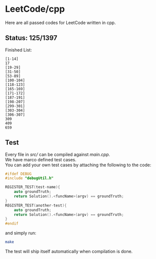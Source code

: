 # LeetCode/cpp

Here are all passed codes for LeetCode written in cpp.

## Status: 125/1397

Finished List:

	[1-14]
	17
	[19-29]
	[31-50]
	[53-89]
	[100-104]
	[118-123]
	[165-169]
	[171-172]
	[187-191]
	[198-207]
	[299-301]
	[303-304]
	[306-307]
	309
	409
	659

## Test

Every file in _src/_ can be compiled against _main.cpp_.  
We have marco defined test cases.   
You can add your own test cases by attaching the following to the code:  

```cpp
#ifdef DEBUG
#include "debugUtil.h"

REGISTER_TEST(test-name){
    auto groundTruth;
    return Solution().<funcName>(argv) == groundTruth;
}
REGISTER_TEST(another-test){
    auto groundTruth;
    return Solution().<funcName>(argv) == groundTruth;
}
#endif
```

and simply run:

```sh
make
```

The test will ship itself automatically when compilation is done.